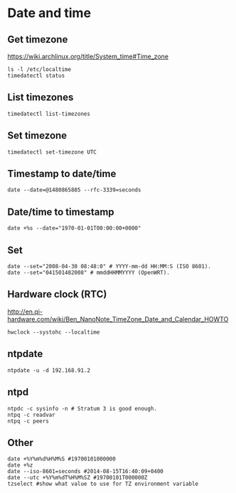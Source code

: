 # Date and time

## Get timezone

https://wiki.archlinux.org/title/System_time#Time_zone

    ls -l /etc/localtime
    timedatectl status

## List timezones

    timedatectl list-timezones

## Set timezone

    timedatectl set-timezone UTC

## Timestamp to date/time

    date --date=@1480865885 --rfc-3339=seconds

## Date/time to timestamp

    date +%s --date="1970-01-01T00:00:00+0000"

## Set

    date --set="2008-04-30 08:48:0" # YYYY-mm-dd HH:MM:S (ISO 8601).
    date --set="041501482008" # mmddHHMMYYYY (OpenWRT).

## Hardware clock (RTC)

<http://en.qi-hardware.com/wiki/Ben_NanoNote_TimeZone_Date_and_Calendar_HOWTO>

    hwclock --systohc --localtime

## ntpdate

    ntpdate -u -d 192.168.91.2

## ntpd

    ntpdc -c sysinfo -n # Stratum 3 is good enough.
    ntpq -c readvar
    ntpq -c peers

## Other

    date +%Y%m%d%H%M%S #19700101000000
    date +%z
    date --iso-8601=seconds #2014-08-15T16:40:09+0400
    date --utc +%Y%m%dT%H%M%SZ #19700101T000000Z
    tzselect #show what value to use for TZ environment variable
